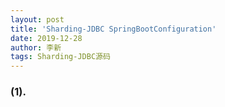 ```yaml
---
layout: post
title: 'Sharding-JDBC SpringBootConfiguration'
date: 2019-12-28
author: 李新
tags: Sharding-JDBC源码
---
```


### (1). 